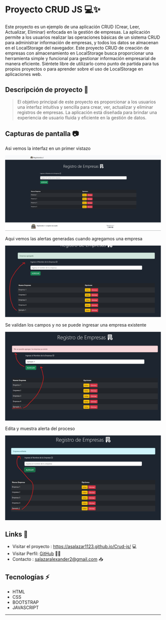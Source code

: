 # Proyecto CRUD JS 💻✨
Este proyecto es un ejemplo de una aplicación CRUD (Crear, Leer, Actualizar, Eliminar) enfocada en la gestión de empresas. La aplicación permite a los usuarios realizar las operaciones básicas de un sistema CRUD para administrar información de empresas, y todos los datos se almacenan en el LocalStorage del navegador.
Este proyecto CRUD de creación de empresas con almacenamiento en LocalStorage busca proporcionar una herramienta simple y funcional para gestionar información empresarial de manera eficiente. Siéntete libre de utilizarlo como punto de partida para tus propios proyectos o para aprender sobre el uso de LocalStorage en aplicaciones web.
## Descripción de proyecto 📑
> El objetivo principal de este proyecto es proporcionar a los usuarios una interfaz intuitiva y sencilla para crear, ver, actualizar y eliminar registros de empresas. La aplicación está diseñada para brindar una experiencia de usuario fluida y eficiente en la gestión de datos.


## Capturas de pantalla 📷

Asi vemos la interfaz en un primer vistazo

![GitHub](./img/screenshots/IMG1.jpg)

Aqui vemos las alertas generadas cuando agregamos una empresa

![GitHub](./img/screenshots/img2.jpg)

Se validan los campos y no se puede ingresar una empresa existente

![GitHub](./img/screenshots/img3.jpg)

Edita y muestra alerta del proceso

![GitHub](./img/screenshots/img4.jpg)

## Links 📎

+ Visitar el proyecto : https://asalazar1123.github.io/Crud-js/ 💻
+ Visitar Perfil:  [GitHub](https://github.com/asalazar1123)  👨‍💻
+ Contacto : salazaralexander2@gmail.com  📥

## Tecnologías ⚡

- HTML
- CSS
- BOOTSTRAP
- JAVASCRIPT
-------------
